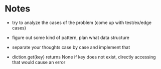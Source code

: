 # Notes

- try to analyze the cases of the problem (come up with test/ex/edge cases)
- figure out some kind of pattern, plan what data structure
- separate your thoughts case by case and implement that


- diction.get(key) returns None if key does not exist, directly  accessing that  would cause an error